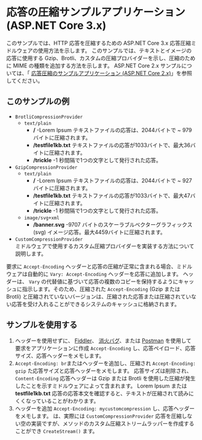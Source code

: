 # <a name="response-compression-sample-application-aspnet-core-3x"></a>応答の圧縮サンプルアプリケーション (ASP.NET Core 3.x)

このサンプルでは、HTTP 応答を圧縮するための ASP.NET Core 3.x 応答圧縮ミドルウェアの使用方法を示します。 このサンプルでは、テキストとイメージの応答に使用する Gzip、Brotli、カスタムの圧縮プロバイダーを示し、圧縮のために MIME の種類を追加する方法を示します。 ASP.NET Core 2.x サンプルについては、「 [応答圧縮のサンプルアプリケーション (ASP.NET Core 2.x)](https://github.com/dotnet/AspNetCore.Docs/tree/main/aspnetcore/performance/response-compression/samples/2.x)」を参照してください。

## <a name="examples-in-this-sample"></a>このサンプルの例

* `BrotliCompressionProvider`
  * `text/plain`
    * **/** -Lorem Ipsum テキストファイルの応答は、2044バイトで ~ 979 バイトに圧縮されます。
    * **/testfile1kb.txt** テキストファイルの応答が1033バイトで、最大36バイトに圧縮されます。
    * **/trickle** -1 秒間隔で1つの文字として発行された応答。
* `GzipCompressionProvider`
  * `text/plain`
    * **/** -Lorem Ipsum テキストファイルの応答は、2044バイトで ~ 927 バイトに圧縮されます。
    * **/testfile1kb.txt** テキストファイルの応答が1033バイトで、最大47バイトに圧縮されます。
    * **/trickle** -1 秒間隔で1つの文字として発行された応答。
  * `image/svg+xml`
    * **/banner.svg** -9707 バイトのスケーラブルベクターグラフィックス (svg) イメージ応答。最大4459バイトに圧縮されます。
* `CustomCompressionProvider`<br>ミドルウェアで使用するカスタム圧縮プロバイダーを実装する方法について説明します。

要求に `Accept-Encoding` ヘッダーと応答の圧縮が正常に含まれる場合、ミドルウェアは自動的に `Vary: Accept-Encoding` ヘッダーを応答に追加します。 ヘッダーは、 `Vary` の代替値に基づいて応答の複数のコピーを保持するようにキャッシュに指示します。そのため、圧縮された `Accept-Encoding` (Gzip または Brotli) と圧縮されていないバージョンは、圧縮された応答または圧縮されていない応答を受け入れることができるシステムのキャッシュに格納されます。

## <a name="use-the-sample"></a>サンプルを使用する

1. ヘッダーを使用せずに、 [Fiddler](https://www.telerik.com/fiddler)、 [消火バグ](https://getfirebug.com/)、または [Postman](https://www.getpostman.com/) を使用して要求をアプリケーションに作成 `Accept-Encoding` し、応答ペイロード、応答サイズ、応答ヘッダーをメモします。
1. `Accept-Encoding: br`またはヘッダーを追加し、圧縮され `Accept-Encoding: gzip` た応答サイズと応答ヘッダーをメモします。 応答サイズは削除され、 `Content-Encoding` 応答ヘッダーは Gzip または Brotli を使用した圧縮が発生したことを示すミドルウェアによって含まれます。 Lorem Ipsum または **testfile1kb.txt** 応答の応答本文を確認すると、テキストが圧縮されて読みにくくなっていることがわかります。
1. ヘッダーを追加 `Accept-Encoding: mycustomcompression` し、応答ヘッダーをメモします。 は、実際には `CustomCompressionProvider` 応答を圧縮しない空の実装ですが、メソッドのカスタム圧縮ストリームラッパーを作成することができ `CreateStream()` ます。
